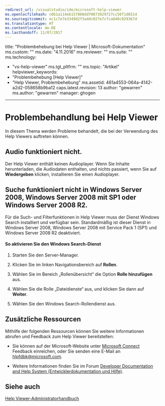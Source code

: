 ```yaml
---
redirect_url: /visualstudio/ide/microsoft-help-viewer
ms.openlocfilehash: c0b1a114eb157860dd70873929727cc56f1d6514
ms.sourcegitcommit: ec1c7e7e3349d2f3a4dc027e7cfca840c029367d
ms.translationtype: HT
ms.contentlocale: de-DE
ms.lasthandoff: 11/07/2017
---
```

title: "Problembehebung bei Help Viewer | Microsoft-Dokumentation" ms.custom: "" ms.date: "4.11.2016" ms.reviewer: "" ms.suite: "" ms.technology: 
  - "vs-help-viewer" ms.tgt_pltfrm: "" ms.topic: "Artikel" helpviewer_keywords: 
  - "Problembehebung [Help Viewer]"
  - "Help Viewer, Problembehebung" ms.assetid: 461a4553-064a-4142-a2d2-058658b9ba12 caps.latest.revision: 13 author: "gewarren" ms.author: "gewarren" manager: ghogen
---
# <a name="troubleshooting-the-help-viewer"></a>Problembehandlung bei Help Viewer
In diesem Thema werden Probleme behandelt, die bei der Verwendung des Help Viewers auftreten können.  
  
## <a name="audio-doesnt-work"></a>Audio funktioniert nicht.  
 Der Help Viewer enthält keinen Audioplayer. Wenn Sie Inhalte herunterladen, die Audiodaten enthalten, und nichts passiert, wenn Sie auf **Wiedergeben** klicken, installieren Sie einen Audioplayer.  
  
## <a name="search-doesnt-work-in-windows-server-2008-windows-server-2008-with-sp1-or-windows-server-2008-r2"></a>Suche funktioniert nicht in Windows Server 2008, Windows Server 2008 mit SP1 oder Windows Server 2008 R2.  
 Für die Such- und Filterfunktionen in Help Viewer muss der Dienst Windows Search installiert und verfügbar sein. Standardmäßig ist dieser Dienst in Windows Server 2008, Windows Server 2008 mit Service Pack 1 (SP1) und Windows Server 2008 R2 deaktiviert.  
  
#### <a name="to-activate-windows-search-service"></a>So aktivieren Sie den Windows Search-Dienst  
  
1.  Starten Sie den Server-Manager.  
  
2.  Klicken Sie im linken Navigationsbereich auf **Rollen**.  
  
3.  Wählen Sie im Bereich „Rollenübersicht“ die Option **Rolle hinzufügen** aus.  
  
4.  Wählen Sie die Rolle „Dateidienste“ aus, und klicken Sie dann auf **Weiter**.  
  
5.  Wählen Sie den Windows Search-Rollendienst aus.  
  
## <a name="additional-resources"></a>Zusätzliche Ressourcen  
 Mithilfe der folgenden Ressourcen können Sie weitere Informationen abrufen und Feedback zum Help Viewer bereitstellen:  
  
-   Sie können auf der Microsoft-Website unter [Microsoft Connect](http://go.microsoft.com/fwlink/?linkid=243983) Feedback einreichen, oder Sie senden eine E-Mail an [hlpfdbk@microsoft.com](mailto:hlpfdbk@microsoft.com).  
  
-   Weitere Informationen finden Sie im Forum [Developer Documentation and Help System (Entwicklerdokumentation und Hilfe)](http://go.microsoft.com/fwlink/?LinkId=232741).  
  
## <a name="see-also"></a>Siehe auch
[Help Viewer-Administratorhandbuch](http://go.microsoft.com/fwlink/?LinkId=243985)